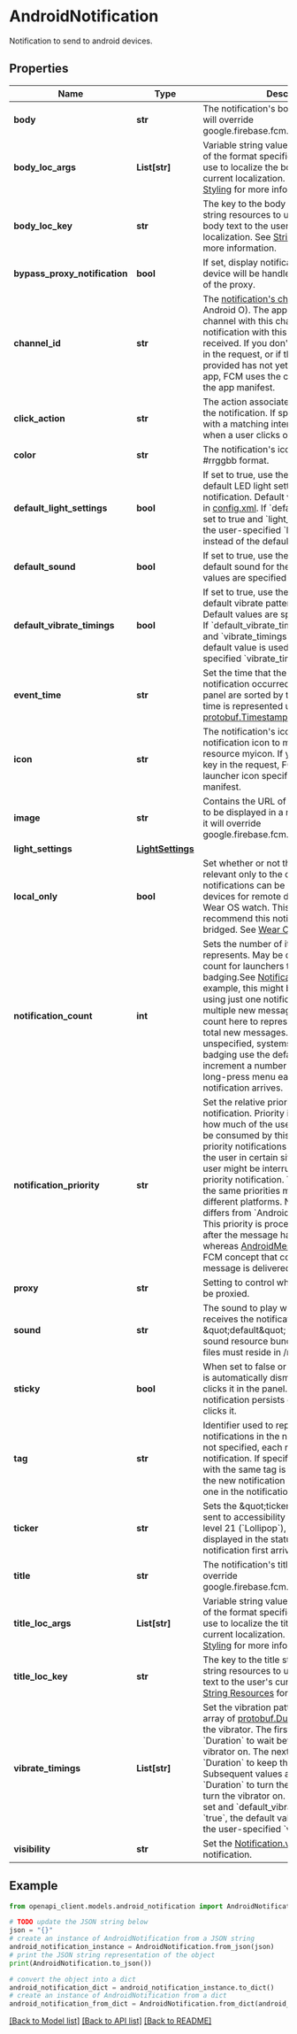 # AndroidNotification

Notification to send to android devices.

## Properties

Name | Type | Description | Notes
------------ | ------------- | ------------- | -------------
**body** | **str** | The notification&#39;s body text. If present, it will override google.firebase.fcm.v1.Notification.body. | [optional] 
**body_loc_args** | **List[str]** | Variable string values to be used in place of the format specifiers in body_loc_key to use to localize the body text to the user&#39;s current localization. See [Formatting and Styling](https://goo.gl/MalYE3) for more information. | [optional] 
**body_loc_key** | **str** | The key to the body string in the app&#39;s string resources to use to localize the body text to the user&#39;s current localization. See [String Resources](https://goo.gl/NdFZGI) for more information. | [optional] 
**bypass_proxy_notification** | **bool** | If set, display notifications delivered to the device will be handled by the app instead of the proxy. | [optional] 
**channel_id** | **str** | The [notification&#39;s channel id](https://developer.android.com/guide/topics/ui/notifiers/notifications#ManageChannels) (new in Android O). The app must create a channel with this channel ID before any notification with this channel ID is received. If you don&#39;t send this channel ID in the request, or if the channel ID provided has not yet been created by the app, FCM uses the channel ID specified in the app manifest. | [optional] 
**click_action** | **str** | The action associated with a user click on the notification. If specified, an activity with a matching intent filter is launched when a user clicks on the notification. | [optional] 
**color** | **str** | The notification&#39;s icon color, expressed in #rrggbb format. | [optional] 
**default_light_settings** | **bool** | If set to true, use the Android framework&#39;s default LED light settings for the notification. Default values are specified in [config.xml](https://android.googlesource.com/platform/frameworks/base/+/master/core/res/res/values/config.xml). If &#x60;default_light_settings&#x60; is set to true and &#x60;light_settings&#x60; is also set, the user-specified &#x60;light_settings&#x60; is used instead of the default value. | [optional] 
**default_sound** | **bool** | If set to true, use the Android framework&#39;s default sound for the notification. Default values are specified in [config.xml](https://android.googlesource.com/platform/frameworks/base/+/master/core/res/res/values/config.xml). | [optional] 
**default_vibrate_timings** | **bool** | If set to true, use the Android framework&#39;s default vibrate pattern for the notification. Default values are specified in [config.xml](https://android.googlesource.com/platform/frameworks/base/+/master/core/res/res/values/config.xml). If &#x60;default_vibrate_timings&#x60; is set to true and &#x60;vibrate_timings&#x60; is also set, the default value is used instead of the user-specified &#x60;vibrate_timings&#x60;. | [optional] 
**event_time** | **str** | Set the time that the event in the notification occurred. Notifications in the panel are sorted by this time. A point in time is represented using [protobuf.Timestamp](https://developers.google.com/protocol-buffers/docs/reference/java/com/google/protobuf/Timestamp). | [optional] 
**icon** | **str** | The notification&#39;s icon. Sets the notification icon to myicon for drawable resource myicon. If you don&#39;t send this key in the request, FCM displays the launcher icon specified in your app manifest. | [optional] 
**image** | **str** | Contains the URL of an image that is going to be displayed in a notification. If present, it will override google.firebase.fcm.v1.Notification.image. | [optional] 
**light_settings** | [**LightSettings**](LightSettings.md) |  | [optional] 
**local_only** | **bool** | Set whether or not this notification is relevant only to the current device. Some notifications can be bridged to other devices for remote display, such as a Wear OS watch. This hint can be set to recommend this notification not be bridged. See [Wear OS guides](https://developer.android.com/training/wearables/notifications/bridger#existing-method-of-preventing-bridging) | [optional] 
**notification_count** | **int** | Sets the number of items this notification represents. May be displayed as a badge count for launchers that support badging.See [Notification Badge](https://developer.android.com/training/notify-user/badges). For example, this might be useful if you&#39;re using just one notification to represent multiple new messages but you want the count here to represent the number of total new messages. If zero or unspecified, systems that support badging use the default, which is to increment a number displayed on the long-press menu each time a new notification arrives. | [optional] 
**notification_priority** | **str** | Set the relative priority for this notification. Priority is an indication of how much of the user&#39;s attention should be consumed by this notification. Low-priority notifications may be hidden from the user in certain situations, while the user might be interrupted for a higher-priority notification. The effect of setting the same priorities may differ slightly on different platforms. Note this priority differs from &#x60;AndroidMessagePriority&#x60;. This priority is processed by the client after the message has been delivered, whereas [AndroidMessagePriority](https://firebase.google.com/docs/reference/fcm/rest/v1/projects.messages#androidmessagepriority) is an FCM concept that controls when the message is delivered. | [optional] 
**proxy** | **str** | Setting to control when a notification may be proxied. | [optional] 
**sound** | **str** | The sound to play when the device receives the notification. Supports \&quot;default\&quot; or the filename of a sound resource bundled in the app. Sound files must reside in /res/raw/. | [optional] 
**sticky** | **bool** | When set to false or unset, the notification is automatically dismissed when the user clicks it in the panel. When set to true, the notification persists even when the user clicks it. | [optional] 
**tag** | **str** | Identifier used to replace existing notifications in the notification drawer. If not specified, each request creates a new notification. If specified and a notification with the same tag is already being shown, the new notification replaces the existing one in the notification drawer. | [optional] 
**ticker** | **str** | Sets the \&quot;ticker\&quot; text, which is sent to accessibility services. Prior to API level 21 (&#x60;Lollipop&#x60;), sets the text that is displayed in the status bar when the notification first arrives. | [optional] 
**title** | **str** | The notification&#39;s title. If present, it will override google.firebase.fcm.v1.Notification.title. | [optional] 
**title_loc_args** | **List[str]** | Variable string values to be used in place of the format specifiers in title_loc_key to use to localize the title text to the user&#39;s current localization. See [Formatting and Styling](https://goo.gl/MalYE3) for more information. | [optional] 
**title_loc_key** | **str** | The key to the title string in the app&#39;s string resources to use to localize the title text to the user&#39;s current localization. See [String Resources](https://goo.gl/NdFZGI) for more information. | [optional] 
**vibrate_timings** | **List[str]** | Set the vibration pattern to use. Pass in an array of [protobuf.Duration](https://developers.google.com/protocol-buffers/docs/reference/google.protobuf#google.protobuf.Duration) to turn on or off the vibrator. The first value indicates the &#x60;Duration&#x60; to wait before turning the vibrator on. The next value indicates the &#x60;Duration&#x60; to keep the vibrator on. Subsequent values alternate between &#x60;Duration&#x60; to turn the vibrator off and to turn the vibrator on. If &#x60;vibrate_timings&#x60; is set and &#x60;default_vibrate_timings&#x60; is set to &#x60;true&#x60;, the default value is used instead of the user-specified &#x60;vibrate_timings&#x60;. | [optional] 
**visibility** | **str** | Set the [Notification.visibility](https://developer.android.com/reference/android/app/Notification.html#visibility) of the notification. | [optional] 

## Example

```python
from openapi_client.models.android_notification import AndroidNotification

# TODO update the JSON string below
json = "{}"
# create an instance of AndroidNotification from a JSON string
android_notification_instance = AndroidNotification.from_json(json)
# print the JSON string representation of the object
print(AndroidNotification.to_json())

# convert the object into a dict
android_notification_dict = android_notification_instance.to_dict()
# create an instance of AndroidNotification from a dict
android_notification_from_dict = AndroidNotification.from_dict(android_notification_dict)
```
[[Back to Model list]](../README.md#documentation-for-models) [[Back to API list]](../README.md#documentation-for-api-endpoints) [[Back to README]](../README.md)


